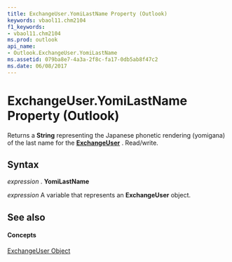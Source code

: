 ```yaml
---
title: ExchangeUser.YomiLastName Property (Outlook)
keywords: vbaol11.chm2104
f1_keywords:
- vbaol11.chm2104
ms.prod: outlook
api_name:
- Outlook.ExchangeUser.YomiLastName
ms.assetid: 079ba8e7-4a3a-2f8c-fa17-0db5ab8f47c2
ms.date: 06/08/2017
---
```



# ExchangeUser.YomiLastName Property (Outlook)

Returns a **String** representing the Japanese phonetic rendering (yomigana) of the last name for the **[ExchangeUser](exchangeuser-object-outlook.md)** . Read/write.


## Syntax

 _expression_ . **YomiLastName**

 _expression_ A variable that represents an **ExchangeUser** object.


## See also


#### Concepts


[ExchangeUser Object](exchangeuser-object-outlook.md)

